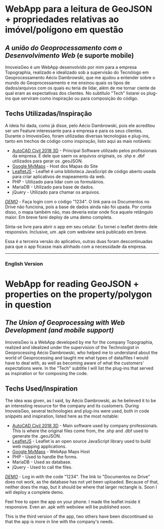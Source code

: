 # WebApp para a leitura de GeoJSON + propriedades relativas ao imóvel/polígono em questão
## _A união do Geoprocessamento com o Desenvolvimento Web_ (e suporte mobile)




ImoveisGeo é um WebApp desenvolvido por mim para a empresa Topographia, realizado e idealizado sob a supervisão do Tecnólogo em Geoprocessamento Aécio Dambrowski, que me ajudou a entender sobre o mundo do Geoprocessamento e me ensinou quais os tipos de dados/arquivos com os quais eu teria de lidar, além de me tornar ciente de qual eram as expectativas dos clientes. No subtítulo "Tech" listarei os plug-ins que serviram como inspiração ou para composição do código.

## Techs Utilizadas/Inspiração

A ideia foi dada, como já disse, pelo Aécio Dambrowski, pois ele acreditou ser um Feature interessante para a empresa e para os seus clientes. Durante o ImoveisGeo, foram utilizadas diversas tecnologias e plug-ins, tanto em trechos de código como inspiração, listo aqui as mais notáveis:


- [AutoCAD Civil 2018 3D](https://www.autodesk.com.br/products/autocad/overview) - Principal Software utilizado pelos profissionais da empresa. É dele que saem os arquivos originais, os .shp e .dbf utilizados para gerar os .geoJSON. 
- [Google MyMaps](https://www.google.com/maps/d/u/0/) - Host dos Mapas do Site
- [LeafletJS](https://github.com/Leaflet) - Leaflet é uma biblioteca JavaScript de código aberto usada para criar aplicativos de mapeamento da web.
- PHP - Utilizado para lidar com os formulários.
- MariaDB - Utilizado para base de dados.
- jQuery - Utilizado para chamar os arquivos.


*[DEMO](https://imoveisgeo.com.br)* - Faça login com o código "1234". O link para os Documentos no Drive não funciona, pois a base de dados ainda não foi upada. Por conta disso, o mapa também não, mas deveria estar onde fica aquele retângulo maior. Em breve farei deploy de uma demo completa.

Sinta-se livre para abrir o app em seu celular. Eu tornei o leaflet dentro dele responsivo. Inclusive, um .apk com webview será publicado em breve.


Essa é a terceira versão do aplicativo, outras duas foram descontinuadas para que o app ficasse mais alinhado com a necessidade da empresa.


_______________________________________
### English Version
# WebApp for reading GeoJSON + properties on the property/polygon in question
## _The Union of Geoprocessing with Web Development (and mobile support)_




ImoveisGeo is a WebApp developed by me for the company Topographia, realized and idealized under the supervision of the Technologist in Geoprocessing Aécio Dambrowski, who helped me to understand about the world of Geoprocessing and taught me what types of data/files I would have to deal with, as well as becoming aware of what the customers' expectations were. In the "Tech" subtitle I will list the plug-ins that served as inspiration or for composing the code.

## Techs Used/Inspiration

The idea was given, as I said, by Aécio Dambrowski, as he believed it to be an interesting resource for the company and its customers. During ImoveisGeo, several technologies and plug-ins were used, both in code snippets and inspiration, listed here as the most notable:


- [AutoCAD Civil 2018 3D](https://www.autodesk.com.br/products/autocad/overview) - Main software used by company professionals. This is where the original files come from, the .shp and .dbf used to generate the .geoJSON.
- [LeafletJS](https://github.com/Leaflet) - Leaflet is an open source JavaScript library used to build web mapping applications.
- [Google MyMaps](https://www.google.com/maps/d/u/0/) - WebApp Maps Host
- PHP - Used to handle the forms.
- MariaDB - Used as database.
- jQuery - Used to call the files.


*[DEMO](https://imoveisgeo.com.br)* - Log in with the code "1234". The link to "Documentos no Drive" does not work, as the database has not yet been uploaded. Because of that, neither does the map, but it should be where that larger rectangle is. Soon I will deploy a complete demo.

Feel free to open the app on your phone. I made the leaflet inside it responsive. Even an .apk with webview will be published soon.


This is the third version of the app, two others have been discontinued so that the app is more in line with the company's needs.

